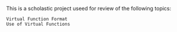 This is a scholastic project useed for review of the following topics:

    Virtual Function Format
    Use of Virtual Functions

